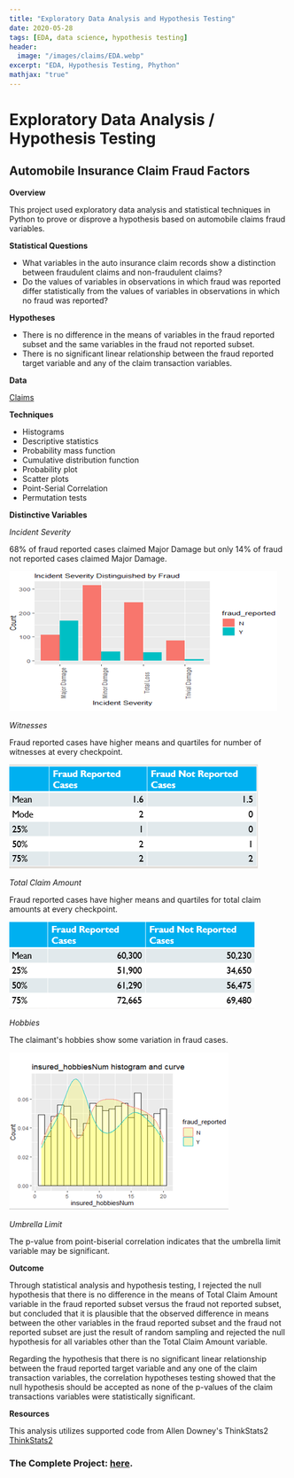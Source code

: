 ```yaml
---
title: "Exploratory Data Analysis and Hypothesis Testing"
date: 2020-05-28
tags: [EDA, data science, hypothesis testing]
header:
  image: "/images/claims/EDA.webp"
excerpt: "EDA, Hypothesis Testing, Phython"
mathjax: "true"
---
```


# Exploratory Data Analysis / Hypothesis Testing
## Automobile Insurance Claim Fraud Factors
**Overview**

This project used exploratory data analysis and statistical techniques in Python to prove or disprove a hypothesis based on automobile claims fraud variables.

**Statistical Questions**

* What variables in the auto insurance claim records show a distinction between fraudulent claims and non-fraudulent claims?
* Do the values of variables in observations in which fraud was reported differ statistically from the values of variables in observations in which no fraud was reported?

**Hypotheses**

* There is no difference in the means of variables in the fraud reported subset and the same variables in the fraud not reported subset.  
* There is no significant linear relationship between the fraud reported target variable and any of the claim transaction variables.

**Data**

[Claims](https://www.kaggle.com/patilk1/fraudulentinsuranceclaim)

**Techniques**

* Histograms
* Descriptive statistics
* Probability mass function
* Cumulative distribution function
* Probability plot
* Scatter plots
* Point-Serial Correlation
* Permutation tests

**Distinctive Variables**

_Incident Severity_

68% of fraud reported cases claimed Major Damage but only 14% of fraud not reported cases claimed Major Damage.

![Severity](/images/claims/Severity.PNG)


_Witnesses_

Fraud reported cases have higher means and quartiles for number of witnesses at every checkpoint. 

![Witnesses](/images/claims/Witnesses.PNG)


_Total Claim Amount_

Fraud reported cases have higher means and quartiles for total claim amounts at every checkpoint. 

![Amounts](/images/claims/Amounts.PNG)


_Hobbies_

The claimant's hobbies show some variation in fraud cases.

![Hobbies](/images/claims/Hobbies.PNG)


_Umbrella Limit_

The p-value from point-biserial correlation indicates that the umbrella limit variable may be significant.


**Outcome**

Through statistical analysis and hypothesis testing, I rejected the null hypothesis that there is no difference in the means of Total Claim Amount variable in the fraud reported subset versus the fraud not reported subset, but concluded that it is plausible that the observed difference in means between the other variables in the fraud reported subset and the fraud not reported subset are just the result of random sampling and rejected the null hypothesis for all variables other than the Total Claim Amount variable.

Regarding the hypothesis that there is no significant linear relationship between the fraud reported target variable and any one of the claim transaction variables, the correlation hypotheses testing showed that the null hypothesis should be accepted as none of the p-values of the claim transactions variables were statistically significant. 

**Resources**

This analysis utilizes supported code from Allen Downey's ThinkStats2 [ThinkStats2](https://github.com/AllenDowney/ThinkStats2)

### The Complete Project: [here](https://github.com/MaryDonovanMartello/EDA-and-Hypothesis-Testing).
